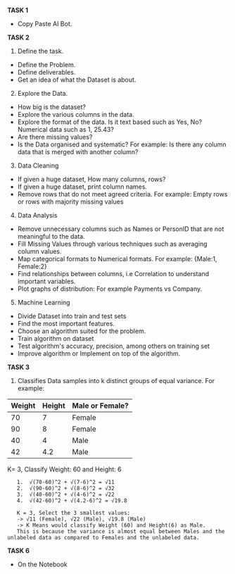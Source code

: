 **TASK 1**
* Copy Paste AI Bot.

**TASK 2**
1. Define the task. 
- Define the Problem. 
- Define deliverables. 
- Get an idea of what the Dataset is about. 

2. Explore the Data. 
- How big is the dataset? 
- Explore the various columns in the data. 
- Explore the format of the data. Is it text based such as Yes, No? Numerical data such as 1, 25.43? 
- Are there missing values? 
- Is the Data organised and systematic? For example: Is there any column data that is merged with another column? 

3. Data Cleaning 
- If given a huge dataset, How many columns, rows? 
- If given a huge dataset, print column names. 
- Remove rows that do not meet agreed criteria. For example: Empty rows or rows with majority missing values

4. Data Analysis
- Remove unnecessary columns such as Names or PersonID that are not meaningful to the data.
- Fill Missing Values through various techniques such as averaging column values. 
- Map categorical formats to Numerical formats. For example: {Male:1, Female:2}
- Find relationships between columns, i.e Correlation to understand important variables. 
- Plot graphs of distribution: For example Payments vs Company. 

5. Machine Learning
- Divide Dataset into train and test sets
- Find the most important features. 
- Choose an algorithm suited for the problem. 
- Train algorithm on dataset
- Test algorithm's accuracy, precision, among others on training set
- Improve algorithm or Implement on top of the algorithm. 

**TASK 3**
1. Classifies Data samples into k distinct groups of equal variance. For example:

Weight | Height | Male or Female? 
------ |------- | --------------- 
  70   | 7      |   Female         
  90   | 8      |   Female        
  40   | 4      |   Male          
  42   | 4.2    |   Male          

K= 3, Classify Weight: 60 and Height: 6
```
   1.  √(70-60)^2 + √(7-6)^2 = √11
   2.  √(90-60)^2 + √(8-6)^2 = √32
   3.  √(40-60)^2 + √(4-6)^2 = √22
   4.  √(42-60)^2 + √(4.2-6)^2 = √19.8
   
   K = 3, Select the 3 smallest values:
   -> √11 (Female), √22 (Male), √19.8 (Male)
   -> K Means would classify Weight (60) and Height(6) as Male.  
   This is because the variance is almost equal between Males and the unlabeled data as compared to Females and the unlabeled data.  

```

**TASK 6** 
* On the Notebook




